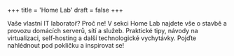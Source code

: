 +++
title = 'Home Lab'
draft = false
+++

Vaše vlastní IT laboratoř? Proč ne! V sekci Home Lab najdete vše o stavbě a provozu domácích serverů, sítí a služeb. Praktické tipy, návody na virtualizaci, self-hosting a další technologické vychytávky. Pojďte nahlédnout pod pokličku a inspirovat se!